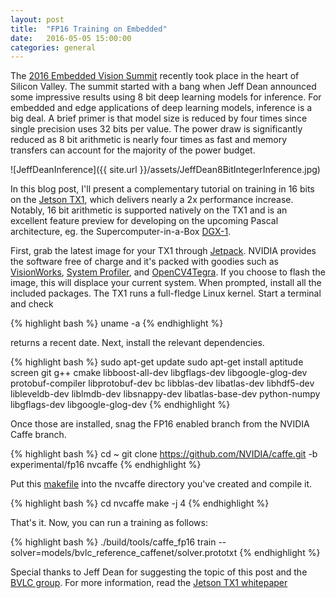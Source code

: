 ```yaml
---
layout: post
title:  "FP16 Training on Embedded"
date:   2016-05-05 15:00:00
categories: general
---
```


The [2016 Embedded Vision Summit][EVS] recently took place in the heart of Silicon Valley.  The summit started with a bang when Jeff Dean announced some impressive results using 8 bit deep learning models for inference.  For embedded and edge applications of deep learning models, inference is a big deal.  A brief primer is that model size is reduced by four times since single precision uses 32 bits per value.  The power draw is significantly reduced as 8 bit arithmetic is nearly four times as fast and memory transfers can account for the majority of the power budget. 

![JeffDeanInference]({{ site.url }}/assets/JeffDean8BitIntegerInference.jpg)

In this blog post, I'll present a complementary tutorial on training in 16 bits on the [Jetson TX1][TX1], which delivers nearly a 2x performance increase.  Notably, 16 bit arithmetic is supported natively on the TX1 and is an excellent feature preview for developing on the upcoming Pascal architecture, eg. the Supercomputer-in-a-Box [DGX-1][DGX].

First, grab the latest image for your TX1 through [Jetpack][jetpack].  NVIDIA provides the software free of charge and it's packed with goodies such as [VisionWorks][VS], [System Profiler][syspro], and [OpenCV4Tegra][opencvTegra].  If you choose to flash the image, this will displace your current system.  When prompted, install all the included packages.  The TX1 runs a full-fledge Linux kernel.  Start a terminal and check 

{% highlight bash %}
uname -a
{% endhighlight %}

returns a recent date.  Next, install the relevant dependencies.

{% highlight bash %}
sudo apt-get update
sudo apt-get install aptitude screen git g++ cmake libboost-all-dev libgflags-dev libgoogle-glog-dev protobuf-compiler libprotobuf-dev bc libblas-dev libatlas-dev libhdf5-dev libleveldb-dev liblmdb-dev libsnappy-dev libatlas-base-dev python-numpy libgflags-dev libgoogle-glog-dev
{% endhighlight %}

Once those are installed, snag the FP16 enabled branch from the NVIDIA Caffe branch.

{% highlight bash %}
cd ~
git clone https://github.com/NVIDIA/caffe.git -b experimental/fp16 nvcaffe
{% endhighlight %}

Put this [makefile][nvmake] into the nvcaffe directory you've created and compile it.

{% highlight bash %}
cd nvcaffe
make -j 4
{% endhighlight %}

That's it.  Now, you can run a training as follows:

{% highlight bash %}
./build/tools/caffe_fp16 train --solver=models/bvlc_reference_caffenet/solver.prototxt
{% endhighlight %}

Special thanks to Jeff Dean for suggesting the topic of this post and the [BVLC group][bvlcHome].  For more information, read the [Jetson TX1 whitepaper][whitepaper]

[DGX]: http://www.nvidia.com/object/deep-learning-system.html
[TX1]: http://www.nvidia.com/object/jetson-tx1-module.html
[EVS]: http://www.embedded-vision.com/summit/agenda
[bvlcHome]: http://bvlc.eecs.berkeley.edu/
[jetpack]:https://developer.nvidia.com/embedded/jetpack
[syspro]:https://developer.nvidia.com/embedded/tegra-system-profiler
[VS]:https://developer.nvidia.com/embedded/visionworks
[opencvTegra]:http://docs.nvidia.com/gameworks/index.html#technologies/mobile/opencv_main.htm
[whitepaper]: https://www.google.com/url?sa=t&rct=j&q=&esrc=s&source=web&cd=1&cad=rja&uact=8&ved=0ahUKEwjigNPOmcLMAhVX72MKHZr5AAQQFggdMAA&url=https%3A%2F%2Fwww.nvidia.com%2Fcontent%2Ftegra%2Fembedded-systems%2Fpdf%2Fjetson_tx1_whitepaper.pdf&usg=AFQjCNFnm3jR1fIq2reER87RgJFwM5sDlw
[nvmake]: https://drive.google.com/file/d/0B4INBpiK_--SYmM3RFI1NFdXb0k/view?usp=sharing
